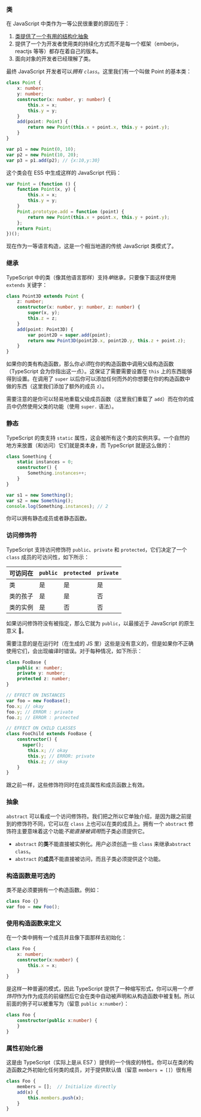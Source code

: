 ### 类
在 JavaScript 中类作为一等公民很重要的原因在于：

1. [类提供了一个有用的结构化抽象](./tips/classesAreUseful.md)
2. 提供了一个为开发者使用类的持续化方式而不是每一个框架（emberjs，reactjs 等等）都存在着自己的版本。
3. 面向对象的开发者已经理解了类。

最终 JavaScript 开发者可以*拥有 `class`*。这里我们有一个叫做 Point 的基本类：

```ts
class Point {
    x: number;
    y: number;
    constructor(x: number, y: number) {
        this.x = x;
        this.y = y;
    }
    add(point: Point) {
        return new Point(this.x + point.x, this.y + point.y);
    }
}

var p1 = new Point(0, 10);
var p2 = new Point(10, 20);
var p3 = p1.add(p2); // {x:10,y:30}
```
这个类会在 ES5 中生成这样的 JavaScript 代码：

```ts
var Point = (function () {
    function Point(x, y) {
        this.x = x;
        this.y = y;
    }
    Point.prototype.add = function (point) {
        return new Point(this.x + point.x, this.y + point.y);
    };
    return Point;
})();
```
现在作为一等语言构造，这是一个相当地道的传统 JavaScript 类模式了。

### 继承
TypeScript 中的类（像其他语言那样）支持*单*继承，只要像下面这样使用 `extends` 关键字：

```ts
class Point3D extends Point {
    z: number;
    constructor(x: number, y: number, z: number) {
        super(x, y);
        this.z = z;
    }
    add(point: Point3D) {
        var point2D = super.add(point);
        return new Point3D(point2D.x, point2D.y, this.z + point.z);
    }
}
```
如果你的类有构造函数，那么你*必须*在你的构造函数中调用父级构造函数（TypeScript 会为你指出这一点）。这保证了需要需要设置在 `this` 上的东西能够得到设置。在调用了 `super` 以后你可以添加任何而外的你想要在你的构造函数中做的东西（这里我们添加了额外的成员 `z`）。

需要注意的是你可以轻易地重载父级成员函数（这里我们重载了 `add`）而在你的成员中仍然使用父类的功能（使用 `super.` 语法）。

### 静态
TypeScript 的类支持 `static` 属性，这会被所有这个类的实例共享。一个自然的地方来放置（和访问）它们就是类本身，而 TypeScript 就是这么做的：

```ts
class Something {
    static instances = 0;
    constructor() {
        Something.instances++;
    }
}

var s1 = new Something();
var s2 = new Something();
console.log(Something.instances); // 2
```

你可以拥有静态成员或者静态函数。

### 访问修饰符
TypeScript 支持访问修饰符 `public`、`private` 和 `protected`，它们决定了一个 `class` 成员的可访问性，如下所示：

| 可访问在 | `public` | `protected` | `private` |
|---------|----------|-------------|-----------|
| 类      | 是		 | 是          | 是	       |
| 类的孩子 | 是		 | 是          | 否         |
| 类的实例 | 是		 | 否          | 否	       |


如果访问修饰符没有被指定，那么它就为 `public`，以最接近于 JavaScript 的原生意义 🌹。

需要注意的是在运行时（在生成的 JS 里）这些是没有意义的，但是如果你不正确使用它们，会出现编译时错误。对于每种情况，如下所示：

```ts
class FooBase {
    public x: number;
    private y: number;
    protected z: number;
}

// EFFECT ON INSTANCES
var foo = new FooBase();
foo.x; // okay
foo.y; // ERROR : private
foo.z; // ERROR : protected

// EFFECT ON CHILD CLASSES
class FooChild extends FooBase {
    constructor() {
      super();
        this.x; // okay
        this.y; // ERROR: private
        this.z; // okay
    }
}
```

跟之前一样，这些修饰符同时在成员属性和成员函数上有效。

### 抽象
`abstract` 可以看成一个访问修饰符。我们把之所以它单独介绍，是因为跟之前提到的修饰符不同，它可以在 `class` 上也可以在类的成员上。拥有一个 `abstract` 修饰符主要意味着这个功能*不能直接被调用*而子类必须提供它。

* `abstract` 的**类**不能直接被实例化。用户必须创造一些 `class` 来继承`abstract class`。
* `abstract` 的**成员**不能直接被访问，而且子类必须提供这个功能。

### 构造函数是可选的

类不是必须要拥有一个构造函数。例如：

```ts
class Foo {}
var foo = new Foo();
```

### 使用构造函数来定义

在一个类中拥有一个成员并且像下面那样去初始化：

```ts
class Foo {
    x: number;
    constructor(x:number) {
        this.x = x;
    }
}
```
是这样一种普遍的模式，因此 TypeScript 提供了一种缩写形式，你可以用一个*修饰符*作为作为成员的前缀然后它会在类中自动被声明和从构造函数中被复制。所以前面的例子可以被重写为（留意 `public x:number`）：

```ts
class Foo {
    constructor(public x:number) {
    }
}
```

### 属性初始化器
这是由 TypeScript（实际上是从 ES7 ）提供的一个俏皮的特性。你可以在类的构造函数之外初始化任何类的成员，对于提供默认值（留意 `members = []`）很有用

```ts
class Foo {
    members = [];  // Initialize directly
    add(x) {
        this.members.push(x);
    }
}
```
